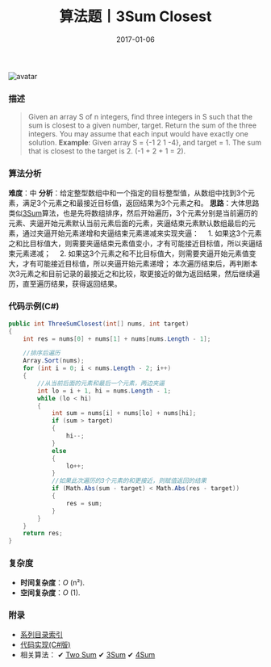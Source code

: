 ﻿---
title: 算法题丨3Sum Closest
tags:
  - 算法
  - 编程技巧
  - 数据结构
categories: 计算机基础
date: 2017-01-06
---
![avatar](https://mysite.bj.bcebos.com/images/articles/f47f6f4c-c7c9-4e1c-af4e-2f8616947e97.jpg)

### 描述
>Given an array S of n integers, find three integers in S such that the sum is closest to a given number, target.
Return the sum of the three integers. You may assume that each input would have exactly one solution.
**Example**:
Given array S = {-1 2 1 -4}, and target = 1.
The sum that is closest to the target is 2. (-1 + 2 + 1 = 2).

<!-- more -->

### 算法分析
**难度**：中
**分析**：给定整型数组中和一个指定的目标整型值，从数组中找到3个元素，满足3个元素之和最接近目标值，返回结果为3个元素之和。
**思路**：大体思路类似[3Sum](/posts/algorithm/005.3Sum/)算法，也是先将数组排序，然后开始遍历，3个元素分别是当前遍历的元素、夹逼开始元素默认当前元素后面的元素，夹逼结束元素默认数组最后的元素，通过夹逼开始元素递增和夹逼结束元素递减来实现夹逼：
&emsp;1. 如果这3个元素之和比目标值大，则需要夹逼结束元素值变小，才有可能接近目标值，所以夹逼结束元素递减；
&emsp;2. 如果这3个元素之和不比目标值大，则需要夹逼开始元素值变大，才有可能接近目标值，所以夹逼开始元素递增；
本次遍历结束后，再判断本次3元素之和目前记录的最接近之和比较，取更接近的做为返回结果，然后继续遍历，直至遍历结果，获得返回结果。

### 代码示例(C#)
```csharp
public int ThreeSumClosest(int[] nums, int target)
{
    int res = nums[0] + nums[1] + nums[nums.Length - 1];

    //排序后遍历
    Array.Sort(nums);
    for (int i = 0; i < nums.Length - 2; i++)
    {
        //从当前后面的元素和最后一个元素，两边夹逼
        int lo = i + 1, hi = nums.Length - 1;
        while (lo < hi)
        {
            int sum = nums[i] + nums[lo] + nums[hi];
            if (sum > target)
            {
                hi--;
            }
            else
            {
                lo++;
            }
            //如果此次遍历的3个元素的和更接近，则赋值返回的结果
            if (Math.Abs(sum - target) < Math.Abs(res - target))
            {
                res = sum;
            }
        }
    }
    return res;
}                                 
```

### 复杂度
- **时间复杂度**：*O* (n²). 
- **空间复杂度**：*O* (1).

### 附录
- [系列目录索引](/posts/algorithm/index/)
- [代码实现(C#版)](https://github.com/lizzie2008/LeetCode.git)
- 相关算法：
✔ [Two Sum](/posts/algorithm/004.Two.Sum/)
✔ [3Sum](/posts/algorithm/005.3Sum/)
✔ [4Sum](/posts/algorithm/007.4Sum/)	
